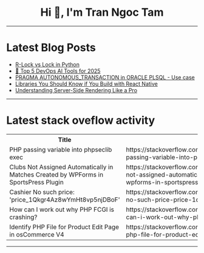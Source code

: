 <h1 align="center">Hi 👋, I'm Tran Ngoc Tam</h1>

---

# Latest Blog Posts 
<!-- BLOG-POST-LIST:START -->
- [R-Lock vs Lock in Python](https://dev.to/hiteshchawla/r-lock-vs-lock-in-python-3po9)
- [🗽 Top 5 DevOps AI Tools for 2025](https://dev.to/cicube/top-5-devops-ai-tools-for-2025-146l)
- [PRAGMA AUTONOMOUS_TRANSACTION in ORACLE PLSQL - Use case](https://dev.to/mrcaption49/pragma-autonomoustransaction-in-oracle-plsql-use-case-2ehd)
- [Libraries You Should Know if You Build with React Native](https://dev.to/aneeqakhan/libraries-you-should-know-if-you-build-with-react-native-3c6d)
- [Understanding Server-Side Rendering Like a Pro](https://dev.to/imerik/understanding-server-side-rendering-like-a-pro-2oni)
<!-- BLOG-POST-LIST:END -->

---

# Latest stack oveflow activity
<table>
  <tr><th>Title</th><th>Link</th></tr>
  <!-- STACKOVERFLOW:START --><tr><td>PHP passing variable into phpseclib exec</td><td>https://stackoverflow.com/questions/79383668/php-passing-variable-into-phpseclib-exec</td></tr><tr><td>Clubs Not Assigned Automatically in Matches Created by WPForms in SportsPress Plugin</td><td>https://stackoverflow.com/questions/79383597/clubs-not-assigned-automatically-in-matches-created-by-wpforms-in-sportspress-pl</td></tr><tr><td>Cashier No such price: &#39;price_1Qkgr4Az8wYmHt8vp5njDBoF&#39;</td><td>https://stackoverflow.com/questions/79383577/cashier-no-such-price-price-1qkgr4az8wymht8vp5njdbof</td></tr><tr><td>How can I work out why PHP FCGI is crashing?</td><td>https://stackoverflow.com/questions/79383485/how-can-i-work-out-why-php-fcgi-is-crashing</td></tr><tr><td>Identify PHP File for Product Edit Page in osCommerce V4</td><td>https://stackoverflow.com/questions/79383437/identify-php-file-for-product-edit-page-in-oscommerce-v4</td></tr><!-- STACKOVERFLOW:END -->
</table>

---


